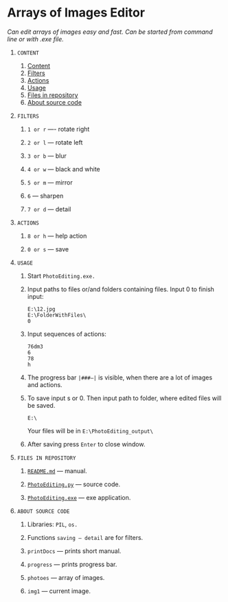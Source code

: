 # Arrays of Images Editor

*Can edit arrays of images easy and fast. Can be started from command line or with .exe file.*

 
1. ```CONTENT```<a name="CONTENT"></a>

    1. [Content](#CONTENT)
    1. [Filters](#FILTERS)
    1. [Actions](#ACTIONS)
    1. [Usage](#USAGE)
    1. [Files in repository](#FILESINREPOSITORY)
    1. [About source code](#ABOUTSOURCECODE)


1. ```FILTERS```<a name="FILTERS"></a> 

    1. ```1 or r``` —- rotate right

    1. ```2 or l``` — rotate left

    1. ```3 or b``` — blur

    1. ```4 or w``` — black and white

    1. ```5 or m``` — mirror

    1. ```6``` — sharpen

    1. ```7 or d``` — detail


1. ```ACTIONS```<a name="ACTIONS"></a> 

    1. ```8 or h``` — help action

    1. ```0 or s``` — save


1. ```USAGE```<a name="USAGE"></a> 
    
    1. Start ```PhotoEditing.exe.```
    1. Input paths to files or/and folders containing files. Input 0 to finish input:
        ```
        E:\12.jpg
        E:\FolderWithFiles\
        0
        ```
    1. Input sequences of actions:
        
        ```
        76dm3
        6
        78
        h
        ```
    1. The progress bar ```|###—|``` is visible, when there are a lot of images and actions.
    1. To save input s or 0. Then input path to folder, where edited files will be saved.
        ```
        E:\
        ```
        Your files will be in ```E:\PhotoEditing_output\```
    1. After saving press ```Enter``` to close window.


1. ```FILES IN REPOSITORY```<a name="FILESINREPOSITORY"></a> 

    1. [```README.md```](https://github.com/123abc1920/EditArraysOfPhotoes/blob/main/README.md) — manual.

    1. [```PhotoEditing.py```](https://github.com/123abc1920/EditArraysOfPhotoes/blob/main/PhotoEditing.py) — source code.

    1. [```PhotoEditing.exe```](https://github.com/123abc1920/EditArraysOfPhotoes/blob/main/PhotoEditing.exe) — exe application.


1. ```ABOUT SOURCE CODE```<a name="ABOUTSOURCECODE"></a> 

    1. Libraries: ```PIL```, ```os.```

    1. Functions ```saving — detail``` are for filters.

    1. ```printDocs``` — prints short manual.

    1. ```progress``` — prints progress bar.

    1. ```photoes``` — array of images.

    1. ```img1``` — current image.